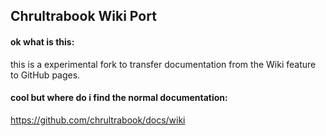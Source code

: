 ## Chrultrabook Wiki Port

#### ok what is this:
this is a experimental fork to transfer documentation from the Wiki feature to GitHub pages.

#### cool but where do i find the normal documentation:
https://github.com/chrultrabook/docs/wiki
